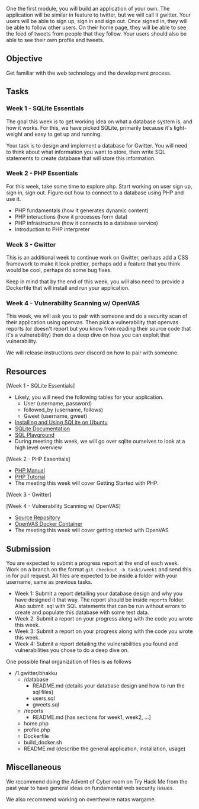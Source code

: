 One the first module, you will build an application of your own.
The application will be similar in feature to twitter,
but we will call it gwitter.
Your users will be able to sign up, sign in and sign out.
Once signed in, they will be able to follow other users.
On their home page, they will be able to see the feed
of tweets from people that they follow.
Your users should also be able to see their own profile
and tweets.

## Objective

Get familiar with the web technology and the development process.

## Tasks

### Week 1 - SQLite Essentials
The goal this week is to get working idea on what a database system is,
and how it works. For this, we have picked SQLite, primarily because
it's light-weight and easy to get up and running.

Your task is to design and implement a database for Gwitter.
You will need to think about what information you want to store,
then write SQL statements to create database that will store
this information.

### Week 2 - PHP Essentials
For this week, take some time to explore php. 
Start working on user sign up, sign in, sign out.
Figure out how to connect to a database using PHP
and use it.

- PHP fundamentals (how it generates dynamic content)
- PHP interactions (how it processes form data)
- PHP infrastructure (how it connects to a database service)
- Introduction to PHP interpreter

### Week 3 - Gwitter
This is an additional week to continue work on Gwitter,
perhaps add a CSS framework to make it look prettier,
perhaps add a feature that you think would be cool,
perhaps do some bug fixes.

Keep in mind that by the end of this week,
you will also need to provide a Dockerfile
that will install and run your application.

### Week 4 - Vulnerability Scanning w/ OpenVAS
This week, we will ask you to pair with someone and 
do a security scan of their application using openvas.
Then pick a vulnerability that openvas reports (or doesn't report
but you know from reading their source code that it's a vulnerability)
then do a deep dive on how you can exploit that vulnerability.

We will release instructions over discord on how to pair with someone.

## Resources
[Week 1 - SQLite Essentials]
- Likely, you will need the following tables for your application.
    - User (username, password)
    - followed\_by (username, follows)
    - Gweet (username, gweet)
- [Installing and Using SQLite on Ubuntu](https://www.digitalocean.com/community/tutorials/how-to-install-and-use-sqlite-on-ubuntu-20-04)
- [SQLite Documentation](https://www.sqlite.org/docs.html)
- [SQL Playground](https://www.db-fiddle.com/)
- During meeting this week, we will go over sqlite ourselves to look
at a high level overview

[Week 2 - PHP Essentials]
- [PHP Manual](https://www.php.net/manual/en/intro-whatis.php)
- [PHP Tutorial](https://www.w3schools.com/php/)
- The meeting this week will cover Getting Started with PHP.

[Week 3 - Gwitter]

[Week 4 - Vulnerability Scanning w/ OpenVAS]
- [Source Repository](https://github.com/greenbone/openvas-scanner)
- [OpenVAS Docker Container](https://hub.docker.com/r/greenbone/openvas-scanner)
- The meeting this week will cover getting started with OpenVAS

## Submission

You are expected to submit a progress report at the end of each week.
Work on a branch on the format `git checkout -b task1/week1` and
send this in for pull request. All files are expected to be inside
a folder with your username, same as previous tasks.

- Week 1: Submit a report detailing your database design and why you
have designed it that way. The report should be inside `reports` folder.
Also submit .sql with SQL statements that can be run without errors 
to create and populate this database with some test data. 
- Week 2: Submit a report on your progress along with the code you
wrote this week. 
- Week 3: Submit a report on your progress along with the code you
wrote this week.
- Week 4: Submit a report detailing the vulnerabilities you found
and vulnerabilities you chose to do a deep dive on.

One possible final organization of files is as follows
- /1.gwitter/bhakku
    - /database
        - README.md (details your database design and how to run the sql files)
        - users.sql
        - gweets.sql
    - /reports
        - README.md [has sections for week1, week2, ...]
    - home.php
    - profile.php
    - Dockerfile
    - build\_docker.sh
    - README.md (describe the general application, installation, usage)

## Miscellaneous

We recommend doing the Advent of Cyber room on Try Hack Me from the
past year to have general ideas on fundamental web security issues.

We also recommend working on overthewire natas wargame.

